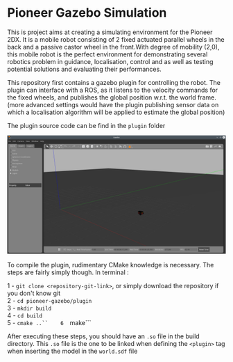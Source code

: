 # Pioneer Gazebo Simulation

This is project aims at creating a simulating environment for the Pioneer 2DX. It is a mobile robot consisting of 2 fixed actuated parallel wheels in the back and a passive castor wheel in the front.With degree of mobility (2,0), this mobile robot is the perfect environment for demonstrating several robotics problem in guidance, localisation, control and as well as testing potential solutions and evaluating their performances.

This repository first contains a gazebo plugin for controlling the robot. The plugin can interface with a ROS, as it listens to the velocity commands for the fixed wheels, and publishes the global position w.r.t. the world frame. (more advanced settings would have the plugin publishing sensor data on which a localisation algorithm will be applied to estimate the global position)

The plugin source code can be find in the ```plugin``` folder

![alt text](https://github.com/MahmoudElOmar/pioneer-gazebo/blob/main/pioneer_2dx.png)


To compile the plugin, rudimentary CMake knowledge is necessary. The steps are fairly simply though. In terminal : 

1 - ```git clone <repository-git-link>```, or simply download the repository if you don't know git   
2 - ```cd pioneer-gazebo/plugin```   
3 - ```mkdir build```   
4 - ```cd build```   
5 - ```cmake ..``   
6  ```make```   

After executing these steps, you should have an ```.so``` file in the build directory. This ```.so``` file is the one to be linked when defining the ```<plugin>``` tag when inserting the model in the ```world.sdf``` file 
